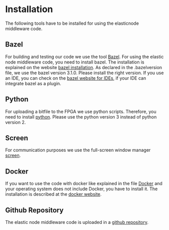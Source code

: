 # Installation

The following tools have to be installed for using the elasticnode middleware code. 

## Bazel

For building and testing our code we use the tool [Bazel](https://www.bazel.build/).
For using the elastic node middleware code, you need to install bazel.
The installation is explained on the website [bazel installation](https://docs.bazel.build/versions/2.2.0/install.html).
As declared in the .bazelversion file, we use the bazel version 3.1.0.
Please install the right version.
If you use an IDE, you can check on the [bazel website for IDEs](https://docs.bazel.build/versions/2.2.0/ide.html), if your IDE can integrate bazel as a plugin.

## Python

For uploading a bitfile to the FPGA we use python scripts. 
Therefore, you need to install [python](https://www.python.org/downloads/).
Please use the python version 3 instead of python version 2. 

## Screen

For communication purposes we use the full-screen window manager [screen](https://www.gnu.org/software/screen/).

## Docker

If you want to use the code with docker like explained in the file [Docker](Docker.md) and your operating system does not include Docker, you have to install it.
The installation is described at the [docker website](https://docs.docker.com/get-docker/).

## Github Repository

The elastic node middleware code is uploaded in a [github repository](https://github.com/es-ude/ElasticNodeMiddleware). 
